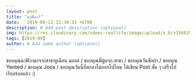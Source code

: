 ```yaml
---
layout: post
title: "นาฬิกา!"
date:   2019-09-12 22:30:33 +0700
description: # Add post description (optional)
img: https://res.cloudinary.com/sdees-reallife/image/upload/a_0/v1568350979/589889940.541883.jpg # Add image post (optional)
tags: [2019-09]
author: # Add name author (optional)
---
```

ขอบคุณนาฬิกามาจากสาขายูเนียน มอลล์ / ขอบคุณพี่ตู่ผจก.สาขา / ขอบคุณวันซักผ้า / ขอบคุณ Yented / ขอบคุณ Joox / ขอบคุณวันนี้ที่ตกลงไม่ออกไปไหน ได้เขียน Post สั้น ๆ เสร็จไปเรียบร้อยแล้ว :)

<i class="fa fa-child" style="color:plum"></i>
